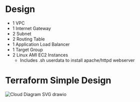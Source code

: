 # Design
- 1 VPC
- 1 Internet Gateway
- 2 Subnet
- 2 Routing Table
- 1 Application Load Balancer
- 1 Target Group
- 2 Linux AMI EC2 Instances
  - Includes .sh userdata to install apache/httpd webserver

# Terraform Simple Design
![Cloud Diagram SVG drawio](https://github.com/KevinNguyen091995/terraform/assets/83796419/2470305b-5de0-463f-8d37-7f042f993fa0)
